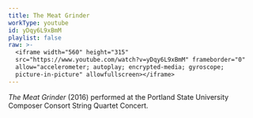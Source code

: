```yaml
---
title: The Meat Grinder
workType: youtube
id: yDqy6L9xBmM
playlist: false
raw: >-
  <iframe width="560" height="315"
  src="https://www.youtube.com/watch?v=yDqy6L9xBmM" frameborder="0"
  allow="accelerometer; autoplay; encrypted-media; gyroscope;
  picture-in-picture" allowfullscreen></iframe>
---
```

_The Meat Grinder_ (2016) performed at the Portland State University Composer Consort String Quartet Concert.
